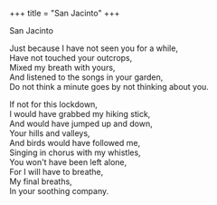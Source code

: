 +++
title = "San Jacinto"
+++

San Jacinto

Just because I have not seen you for a while,  
Have not touched your outcrops,  
Mixed my breath with yours,  
And listened to the songs in your garden,  
Do not think a minute goes by not thinking about you.

If not for this lockdown,  
I would have grabbed my hiking stick,  
And would have jumped up and down,  
Your hills and valleys,  
And birds would have followed me,  
Singing in chorus with my whistles,  
You won't have been left alone,  
For I will have to breathe,  
My final breaths,  
In your soothing company.
